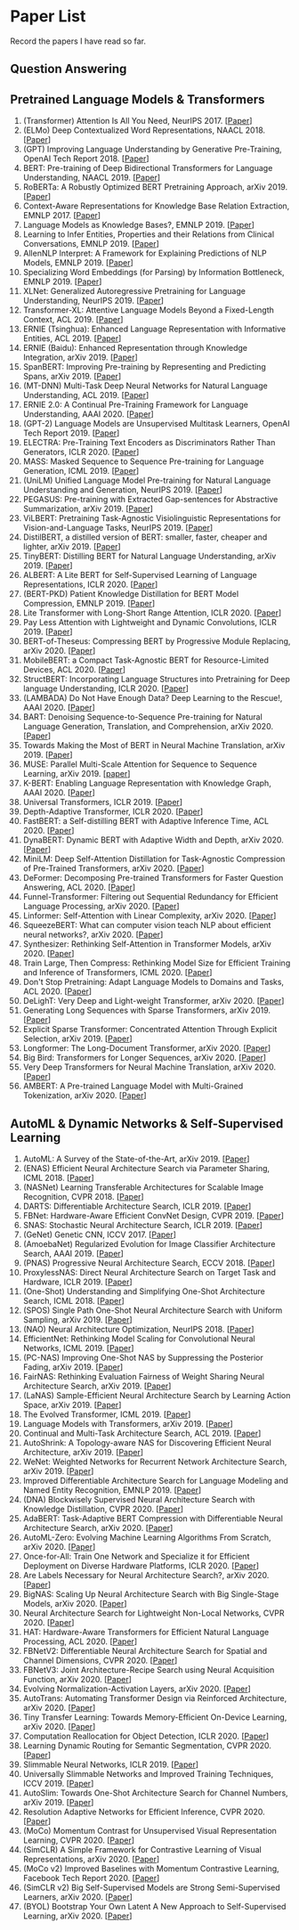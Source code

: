 # Paper List
Record the papers I have read so far.

## Question Answering


## Pretrained Language Models & Transformers
1. (Transformer) Attention Is All You Need, NeurIPS 2017. [[Paper](https://arxiv.org/pdf/1706.03762.pdf)]
2. (ELMo) Deep Contextualized Word Representations, NAACL 2018. [[Paper](https://arxiv.org/pdf/1802.05365.pdf)]
3. (GPT) Improving Language Understanding by Generative Pre-Training, OpenAI Tech Report 2018. [[Paper](https://s3-us-west-2.amazonaws.com/openai-assets/research-covers/language-unsupervised/language_understanding_paper.pdf)]
4. BERT: Pre-training of Deep Bidirectional Transformers for Language Understanding, NAACL 2019. [[Paper](https://arxiv.org/pdf/1810.04805.pdf)]
5. RoBERTa: A Robustly Optimized BERT Pretraining Approach, arXiv 2019. [[Paper](https://arxiv.org/pdf/1907.11692.pdf)]
6. Context-Aware Representations for Knowledge Base Relation Extraction, EMNLP 2017. [[Paper](https://www.aclweb.org/anthology/D17-1188.pdf)]  
7. Language Models as Knowledge Bases?, EMNLP 2019. [[Paper](https://arxiv.org/pdf/1909.01066.pdf)]
8. Learning to Infer Entities, Properties and their Relations from Clinical Conversations, EMNLP 2019. [[Paper](https://arxiv.org/pdf/1908.11536.pdf)]  
9. AllenNLP Interpret: A Framework for Explaining Predictions of NLP Models, EMNLP 2019. [[Paper](https://arxiv.org/pdf/1909.09251.pdf)]
10. Specializing Word Embeddings (for Parsing) by Information Bottleneck, EMNLP 2019. [[Paper](https://arxiv.org/pdf/1910.00163.pdf)]
11. XLNet: Generalized Autoregressive Pretraining for Language Understanding, NeurIPS 2019. [[Paper](https://arxiv.org/pdf/1906.08237.pdf)]
12. Transformer-XL: Attentive Language Models Beyond a Fixed-Length Context, ACL 2019. [[Paper](https://arxiv.org/pdf/1901.02860.pdf)]
13. ERNIE (Tsinghua): Enhanced Language Representation with Informative Entities, ACL 2019. [[Paper](https://arxiv.org/pdf/1905.07129.pdf)]
14. ERNIE (Baidu): Enhanced Representation through Knowledge Integration, arXiv 2019. [[Paper](https://arxiv.org/pdf/1904.09223.pdf)]
15. SpanBERT: Improving Pre-training by Representing and Predicting Spans, arXiv 2019. [[Paper](https://arxiv.org/pdf/1907.10529.pdf)]
16. (MT-DNN) Multi-Task Deep Neural Networks for Natural Language Understanding, ACL 2019. [[Paper](https://www.aclweb.org/anthology/P19-1441.pdf)]
17. ERNIE 2.0: A Continual Pre-Training Framework for Language Understanding, AAAI 2020. [[Paper](https://arxiv.org/pdf/1907.12412.pdf)]
18. (GPT-2) Language Models are Unsupervised Multitask Learners, OpenAI Tech Report 2019. [[Paper](https://d4mucfpksywv.cloudfront.net/better-language-models/language_models_are_unsupervised_multitask_learners.pdf)]
19. ELECTRA: Pre-Training Text Encoders as Discriminators Rather Than Generators, ICLR 2020. [[Paper](https://openreview.net/pdf?id=r1xMH1BtvB)]
20. MASS: Masked Sequence to Sequence Pre-training for Language Generation, ICML 2019. [[Paper](https://arxiv.org/pdf/1905.02450.pdf)]
21. (UniLM) Unified Language Model Pre-training for Natural Language Understanding and Generation, NeurIPS 2019. [[Paper](https://arxiv.org/pdf/1905.03197.pdf)]
22. PEGASUS: Pre-training with Extracted Gap-sentences for Abstractive Summarization, arXiv 2019. [[Paper](https://arxiv.org/pdf/1912.08777.pdf)]
23. ViLBERT: Pretraining Task-Agnostic Visiolinguistic Representations for Vision-and-Language Tasks, NeurIPS 2019. [[Paper](https://arxiv.org/pdf/1908.02265.pdf)]
24. DistilBERT, a distilled version of BERT: smaller, faster, cheaper and lighter, arXiv 2019. [[Paper](https://arxiv.org/pdf/1910.01108.pdf)]  
25. TinyBERT: Distilling BERT for Natural Language Understanding, arXiv 2019. [[Paper](https://arxiv.org/pdf/1909.10351.pdf)]  
26. ALBERT: A Lite BERT for Self-Supervised Learning of Language Representations, ICLR 2020. [[Paper](https://arxiv.org/pdf/1909.11942.pdf)]
27. (BERT-PKD) Patient Knowledge Distillation for BERT Model Compression, EMNLP 2019. [[Paper](https://arxiv.org/pdf/1908.09355.pdf)]
28. Lite Transformer with Long-Short Range Attention, ICLR 2020. [[Paper](https://openreview.net/pdf?id=ByeMPlHKPH)]
29. Pay Less Attention with Lightweight and Dynamic Convolutions, ICLR 2019. [[Paper](https://openreview.net/pdf?id=SkVhlh09tX)]
30. BERT-of-Theseus: Compressing BERT by Progressive Module Replacing, arXiv 2020. [[Paper](https://arxiv.org/pdf/2002.02925.pdf)]
31. MobileBERT: a Compact Task-Agnostic BERT for Resource-Limited Devices, ACL 2020. [[Paper](https://arxiv.org/pdf/2004.02984.pdf)]
32. StructBERT: Incorporating Language Structures into Pretraining for Deep language Understanding, ICLR 2020. [[Paper](https://openreview.net/pdf?id=BJgQ4lSFPH)]
33. (LAMBADA) Do Not Have Enough Data? Deep Learning to the Rescue!, AAAI 2020. [[Paper](https://arxiv.org/pdf/1911.03118.pdf)]
34. BART: Denoising Sequence-to-Sequence Pre-training for Natural Language Generation, Translation, and Comprehension, arXiv 2020. [[Paper](https://arxiv.org/pdf/1910.13461.pdf)]
35. Towards Making the Most of BERT in Neural Machine Translation, arXiv 2019. [[Paper](https://arxiv.org/pdf/1908.05672.pdf)]
36. MUSE: Parallel Multi-Scale Attention for Sequence to Sequence Learning, arXiv 2019. [[paper](https://arxiv.org/pdf/1911.09483.pdf)]
37. K-BERT: Enabling Language Representation with Knowledge Graph, AAAI 2020. [[Paper](https://arxiv.org/pdf/1909.07606.pdf)]
38. Universal Transformers, ICLR 2019. [[Paper](https://openreview.net/pdf?id=HyzdRiR9Y7)]
39. Depth-Adaptive Transformer, ICLR 2020. [[Paper](https://openreview.net/pdf?id=SJg7KhVKPH)]
40. FastBERT: a Self-distilling BERT with Adaptive Inference Time, ACL 2020. [[Paper](https://arxiv.org/pdf/2004.02178.pdf)]
41. DynaBERT: Dynamic BERT with Adaptive Width and Depth, arXiv 2020. [[Paper](https://arxiv.org/pdf/2004.04037.pdf)]
42. MiniLM: Deep Self-Attention Distillation for Task-Agnostic Compression of Pre-Trained Transformers, arXiv 2020. [[Paper](https://arxiv.org/pdf/2002.10957.pdf)]
43. DeFormer: Decomposing Pre-trained Transformers for Faster Question Answering, ACL 2020. [[Paper](https://arxiv.org/pdf/2005.00697.pdf)]
44. Funnel-Transformer: Filtering out Sequential Redundancy for Efficient Language Processing, arXiv 2020. [[Paper](https://arxiv.org/pdf/2006.03236.pdf)]
45. Linformer: Self-Attention with Linear Complexity, arXiv 2020. [[Paper](https://arxiv.org/pdf/2006.04768.pdf)]
46. SqueezeBERT: What can computer vision teach NLP about efficient neural networks?, arXiv 2020. [[Paper](https://arxiv.org/pdf/2006.11316.pdf)]
47. Synthesizer: Rethinking Self-Attention in Transformer Models, arXiv 2020. [[Paper](https://arxiv.org/pdf/2005.00743.pdf)]
48. Train Large, Then Compress: Rethinking Model Size for Efficient Training and Inference of Transformers, ICML 2020. [[Paper](https://arxiv.org/pdf/2002.11794.pdf)]
49. Don't Stop Pretraining: Adapt Language Models to Domains and Tasks, ACL 2020. [[Paper](https://arxiv.org/pdf/2004.10964.pdf)]
50. DeLighT: Very Deep and Light-weight Transformer, arXiv 2020. [[Paper](https://arxiv.org/pdf/2008.00623.pdf)]
51. Generating Long Sequences with Sparse Transformers, arXiv 2019. [[Paper](https://arxiv.org/pdf/1904.10509.pdf)]
52. Explicit Sparse Transformer: Concentrated Attention Through Explicit Selection, arXiv 2019. [[Paper](https://arxiv.org/pdf/1912.11637.pdf)]
53. Longformer: The Long-Document Transformer, arXiv 2020. [[Paper](https://arxiv.org/pdf/2004.05150.pdf)]
54. Big Bird: Transformers for Longer Sequences, arXiv 2020. [[Paper](https://arxiv.org/pdf/2007.14062.pdf)]
55. Very Deep Transformers for Neural Machine Translation, arXiv 2020. [[Paper](https://arxiv.org/pdf/2008.07772.pdf)]
56. AMBERT: A Pre-trained Language Model with Multi-Grained Tokenization, arXiv 2020. [[Paper](https://arxiv.org/pdf/2008.11869.pdf)]


## AutoML & Dynamic Networks & Self-Supervised Learning
1. AutoML: A Survey of the State-of-the-Art, arXiv 2019. [[Paper](https://arxiv.org/pdf/1908.00709.pdf)]
2. (ENAS) Efficient Neural Architecture Search via Parameter Sharing, ICML 2018. [[Paper](https://arxiv.org/pdf/1802.03268.pdf)]
3. (NASNet) Learning Transferable Architectures for Scalable Image Recognition, CVPR 2018. [[Paper](https://arxiv.org/pdf/1707.07012.pdf)]
4. DARTS: Differentiable Architecture Search, ICLR 2019. [[Paper](https://arxiv.org/pdf/1806.09055.pdf)]
5. FBNet: Hardware-Aware Efficient ConvNet Design, CVPR 2019. [[Paper](https://arxiv.org/pdf/1812.03443.pdf)]
6. SNAS: Stochastic Neural Architecture Search, ICLR 2019. [[Paper](https://arxiv.org/pdf/1812.09926.pdf)]
7. (GeNet) Genetic CNN, ICCV 2017. [[Paper](https://arxiv.org/pdf/1703.01513.pdf)]
8. (AmoebaNet) Regularized Evolution for Image Classifier Architecture Search, AAAI 2019. [[Paper](https://arxiv.org/pdf/1802.01548.pdf)]
9. (PNAS) Progressive Neural Architecture Search, ECCV 2018. [[Paper](https://arxiv.org/pdf/1712.00559.pdf)]
10. ProxylessNAS: Direct Neural Architecture Search on Target Task and Hardware, ICLR 2019. [[Paper](https://arxiv.org/pdf/1812.00332.pdf)]
11. (One-Shot) Understanding and Simplifying One-Shot Architecture Search, ICML 2018. [[Paper](http://proceedings.mlr.press/v80/bender18a/bender18a.pdf)]
12. (SPOS) Single Path One-Shot Neural Architecture Search with Uniform Sampling, arXiv 2019. [[Paper](https://arXiv.org/pdf/1904.00420.pdf)]
13. (NAO) Neural Architecture Optimization, NeurIPS 2018. [[Paper](https://arxiv.org/pdf/1808.07233.pdf)]
14. EfficientNet: Rethinking Model Scaling for Convolutional Neural Networks, ICML 2019. [[Paper](https://arxiv.org/pdf/1905.11946.pdf)]
15. (PC-NAS) Improving One-Shot NAS by Suppressing the Posterior Fading, arXiv 2019. [[Paper](https://openreview.net/pdf?id=HJgJNCEKPr)]
16. FairNAS: Rethinking Evaluation Fairness of Weight Sharing Neural Architecture Search, arXiv 2019. [[Paper](https://arxiv.org/pdf/1907.01845.pdf)]
17. (LaNAS) Sample-Efficient Neural Architecture Search by Learning Action Space, arXiv 2019. [[Paper](https://arxiv.org/pdf/1906.06832.pdf)]
18. The Evolved Transformer, ICML 2019. [[Paper](https://arxiv.org/pdf/1901.11117.pdf)]
19. Language Models with Transformers, arXiv 2019. [[Paper](https://arxiv.org/pdf/1904.09408.pdf)]
20. Continual and Multi-Task Architecture Search, ACL 2019. [[Paper](https://arxiv.org/pdf/1906.05226.pdf)]
21. AutoShrink: A Topology-aware NAS for Discovering Efficient Neural Architecture, arXiv 2019. [[Paper](https://arxiv.org/pdf/1911.09251.pdf)]
22. WeNet: Weighted Networks for Recurrent Network Architecture Search, arXiv 2019. [[Paper](https://arxiv.org/pdf/1904.03819.pdf)]
23. Improved Differentiable Architecture Search for Language Modeling and Named Entity Recognition, EMNLP 2019. [[Paper](https://www.aclweb.org/anthology/D19-1367.pdf)]
24. (DNA) Blockwisely Supervised Neural Architecture Search with Knowledge Distillation, CVPR 2020. [[Paper](https://arxiv.org/pdf/1911.13053.pdf)]
25. AdaBERT: Task-Adaptive BERT Compression with Differentiable Neural Architecture Search, arXiv 2020. [[Paper](https://arxiv.org/pdf/2001.04246.pdf)]
26. AutoML-Zero: Evolving Machine Learning Algorithms From Scratch, arXiv 2020. [[Paper](https://arxiv.org/pdf/2003.03384.pdf)]
27. Once-for-All: Train One Network and Specialize it for Efficient Deployment on Diverse Hardware Platforms, ICLR 2020. [[Paper](https://arxiv.org/pdf/1908.09791.pdf)]
28. Are Labels Necessary for Neural Architecture Search?, arXiv 2020. [[Paper](https://arxiv.org/pdf/2003.12056.pdf)]
29. BigNAS: Scaling Up Neural Architecture Search with Big Single-Stage Models, arXiv 2020. [[Paper](https://arxiv.org/pdf/2003.11142.pdf)]
30. Neural Architecture Search for Lightweight Non-Local Networks, CVPR 2020. [[Paper](https://arxiv.org/pdf/2004.01961.pdf)]
31. HAT: Hardware-Aware Transformers for Efficient Natural Language Processing, ACL 2020. [[Paper](https://arxiv.org/pdf/2005.14187.pdf)]
32. FBNetV2: Differentiable Neural Architecture Search for Spatial and Channel Dimensions, CVPR 2020. [[Paper](https://arxiv.org/pdf/2004.05565.pdf)]
33. FBNetV3: Joint Architecture-Recipe Search using Neural Acquisition Function, arXiv 2020. [[Paper](https://arxiv.org/pdf/2006.02049.pdf)]
34. Evolving Normalization-Activation Layers, arXiv 2020. [[Paper](https://arxiv.org/pdf/2004.02967.pdf)]
35. AutoTrans: Automating Transformer Design via Reinforced Architecture, arXiv 2020. [[Paper](https://arxiv.org/pdf/2009.02070.pdf)]
36. Tiny Transfer Learning: Towards Memory-Efficient On-Device Learning, arXiv 2020. [[Paper](https://arxiv.org/pdf/2007.11622.pdf)]
37. Computation Reallocation for Object Detection, ICLR 2020. [[Paper](https://arxiv.org/pdf/1912.11234.pdf)]
38. Learning Dynamic Routing for Semantic Segmentation, CVPR 2020. [[Paper](https://arxiv.org/pdf/2003.10401.pdf)]
39. Slimmable Neural Networks, ICLR 2019. [[Paper](https://openreview.net/pdf?id=H1gMCsAqY7)]
40. Universally Slimmable Networks and Improved Training Techniques, ICCV 2019. [[Paper](https://arxiv.org/pdf/1903.05134.pdf)]
41. AutoSlim: Towards One-Shot Architecture Search for Channel Numbers, arXiv 2019. [[Paper](https://arxiv.org/pdf/1903.11728.pdf)]
42. Resolution Adaptive Networks for Efficient Inference, CVPR 2020. [[Paper](https://arxiv.org/pdf/2003.07326.pdf)]
43. (MoCo) Momentum Contrast for Unsupervised Visual Representation Learning, CVPR 2020. [[Paper](https://arxiv.org/pdf/1911.05722.pdf)]
44. (SimCLR) A Simple Framework for Contrastive Learning of Visual Representations, arXiv 2020. [[Paper](https://arxiv.org/pdf/2002.05709.pdf)]
45. (MoCo v2) Improved Baselines with Momentum Contrastive Learning, Facebook Tech Report 2020. [[Paper](https://arxiv.org/pdf/2003.04297.pdf)]
46. (SimCLR v2) Big Self-Supervised Models are Strong Semi-Supervised Learners, arXiv 2020. [[Paper](https://arxiv.org/pdf/2006.10029.pdf)]
47. (BYOL) Bootstrap Your Own Latent A New Approach to Self-Supervised Learning, arXiv 2020. [[Paper](https://arxiv.org/pdf/2006.07733.pdf)]
